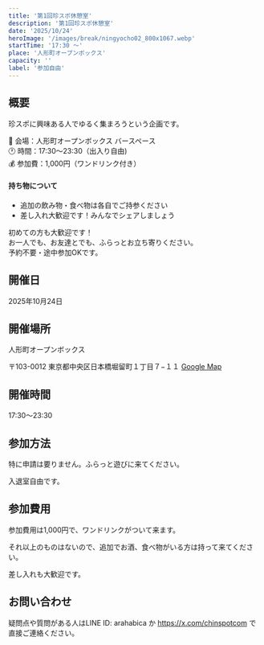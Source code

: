```yaml
---
title: '第1回珍スポ休憩室'
description: '第1回珍スポ休憩室'
date: '2025/10/24'
heroImage: '/images/break/ningyocho02_800x1067.webp'
startTime: '17:30 〜'
place: '人形町オープンボックス'
capacity: ''
label: '参加自由'
---
```


## 概要

珍スポに興味ある人でゆるく集まろうという企画です。

📍 会場：人形町オープンボックス バースペース  
🕐 時間：17:30〜23:30（出入り自由)  
💰 参加費：1,000円（ワンドリンク付き）  

#### 持ち物について

* 追加の飲み物・食べ物は各自でご持参ください
* 差し入れ大歓迎です！みんなでシェアしましょう

初めての方も大歓迎です！  
お一人でも、お友達とでも、ふらっとお立ち寄りください。  
予約不要・途中参加OKです。

## 開催日

2025年10月24日


## 開催場所

人形町オープンボックス

〒103-0012 東京都中央区日本橋堀留町１丁目７−１１ [Google Map](https://maps.app.goo.gl/uJpgvagk74486uXj8)

## 開催時間

17:30〜23:30


## 参加方法

特に申請は要りません。ふらっと遊びに来てください。

入退室自由です。

## 参加費用

参加費用は1,000円で、ワンドリンクがついて来ます。

それ以上のものはないので、追加でお酒、食べ物がいる方は持って来てください。

差し入れも大歓迎です。

## お問い合わせ

疑問点や質問がある人はLINE ID: arahabica か https://x.com/chinspotcom で直接ご連絡ください。
